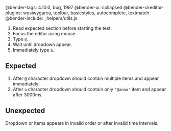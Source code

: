 @bender-tags: 4.10.0, bug, 1997
@bender-ui: collapsed
@bender-ckeditor-plugins: wysiwygarea, toolbar, basicstyles, autocomplete, textmatch
@bender-include: _helpers/utils.js

1. Read expected section before starting the test.
1. Focus the editor using mouse.
1. Type `@`.
1. Wait until dropdown appear.
1. Immediately type `a`.

## Expected

1. After `@` character dropdown should contain multiple items and appear immediately.
1. After `a` character dropdown should contain only `'@anna'` item and appear after 3000ms.

## Unexpected

Dropdown or items appears in invalid order or after invalid time intervals.
